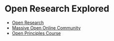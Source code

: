 # Open Research Explored
- [Open Research](Notes/Open%20Research.md)
- [Massive Open Online Community](Massive%20Open%20Online%20Community.md)
- [Open Principles Course](Open%20Principles%20Course.md)
